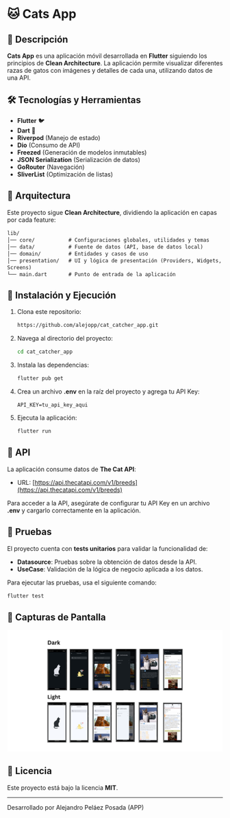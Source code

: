 # 🐱 Cats App

## 📌 Descripción

**Cats App** es una aplicación móvil desarrollada en **Flutter** siguiendo los principios de **Clean Architecture**. La aplicación permite visualizar diferentes razas de gatos con imágenes y detalles de cada una, utilizando datos de una API.

## 🛠️ Tecnologías y Herramientas

- **Flutter** 🐦
- **Dart** 🎯
- **Riverpod** (Manejo de estado)
- **Dio** (Consumo de API)
- **Freezed** (Generación de modelos inmutables)
- **JSON Serialization** (Serialización de datos)
- **GoRouter** (Navegación)
- **SliverList** (Optimización de listas)

## 📂 Arquitectura

Este proyecto sigue **Clean Architecture**, dividiendo la aplicación en capas por cada feature:

```
lib/
│── core/           # Configuraciones globales, utilidades y temas
│── data/           # Fuente de datos (API, base de datos local)
│── domain/         # Entidades y casos de uso
│── presentation/   # UI y lógica de presentación (Providers, Widgets, Screens)
└── main.dart       # Punto de entrada de la aplicación
```

## 🚀 Instalación y Ejecución

1. Clona este repositorio:
   ```sh
   https://github.com/alejopp/cat_catcher_app.git
   ```
2. Navega al directorio del proyecto:
   ```sh
   cd cat_catcher_app
   ```
3. Instala las dependencias:
   ```sh
   flutter pub get
   ```
4. Crea un archivo **.env** en la raíz del proyecto y agrega tu API Key:
   ```env
   API_KEY=tu_api_key_aqui
   ```
5. Ejecuta la aplicación:
   ```sh
   flutter run
   ```

## 📡 API

La aplicación consume datos de **The Cat API**:

- URL: [https://api.thecatapi.com/v1/breeds](https://api.thecatapi.com/v1/breeds)

Para acceder a la API, asegúrate de configurar tu API Key en un archivo **.env** y cargarlo correctamente en la aplicación.

## 🧪 Pruebas

El proyecto cuenta con **tests unitarios** para validar la funcionalidad de:

- **Datasource**: Pruebas sobre la obtención de datos desde la API.
- **UseCase**: Validación de la lógica de negocio aplicada a los datos.

Para ejecutar las pruebas, usa el siguiente comando:
```sh
flutter test
```

## 📸 Capturas de Pantalla

![Vista previa de la app](assets/screenshots/app_screenshots.png)

## 📄 Licencia

Este proyecto está bajo la licencia **MIT**.

---

Desarrollado por Alejandro Peláez Posada (APP)

